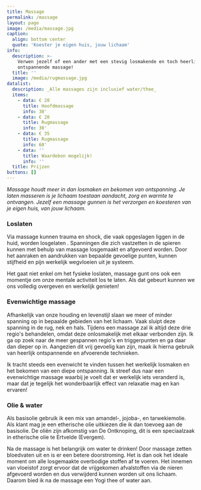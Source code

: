 ```yaml
---
title: Massage
permalink: /massage
layout: page
image: /media/massage.jpg
caption:
  align: bottom center
  quote: 'Koester je eigen huis, jouw lichaam'
info:
  description: >-
    Verwen jezelf of een ander met een stevig losmakende en toch heerlijk
    ontspannende massage!
  title: ''
  image: /media/rugmassage.jpg
datalist:
  description: _Alle massages zijn inclusief water/thee_
  items:
    - data: € 20
      title: Hoofdmassage
      info: 30'
    - data: € 20
      title: Rugmassage
      info: 30'
    - data: € 35
      title: Rugmassage
      info: 60'
    - data: ''
      title: Waardebon mogelijk!
      info: ''
  title: Prijzen
buttons: []
---
```


_Massage houdt meer in dan losmaken en bekomen van ontspanning. Je laten masseren is je lichaam toestaan aandacht, zorg en warmte te ontvangen. Jezelf een massage gunnen is het verzorgen en koesteren van je eigen huis, van jouw lichaam._

### Loslaten

Via massage kunnen trauma en shock, die vaak opgeslagen liggen in de huid, worden losgelaten .
Spanningen die zich vastzetten in de spieren kunnen met behulp van massage losgemaakt en afgevoerd worden.
Door het aanraken en aandrukken van bepaalde gevoelige punten, kunnen stijfheid en pijn werkelijk wegvloeien uit je systeem. 

Het gaat niet enkel om het fysieke loslaten, massage gunt ons ook een momentje om onze mentale activiteit los te laten. Als dat gebeurt kunnen we ons volledig overgeven en werkelijk genieten!

### Evenwichtige massage

 Afhankelijk van onze houding en levenstijl slaan we meer of minder spanning op in bepaalde gebieden van het lichaam. Vaak sluipt deze spanning in de rug, nek en hals. Tijdens een massage zal ik altijd deze drie regio's behandelen, omdat deze onlosmakelijk met elkaar verbonden zijn. Ik ga op zoek naar de meer gespannen regio's en triggerpunten en ga daar dan dieper op in. Aangezien dit vrij gevoelig kan zijn, maak ik hierna gebruik van heerlijk ontspannende en afvoerende technieken.

Ik tracht steeds een evenwicht te vinden tussen het werkelijk losmaken en het bekomen van een diepe ontspanning. Ik streef dus naar een evenwichtige massage waarbij je voelt dat er werkelijk iets veranderd is, maar dat je tegelijk het wonderbaarlijk effect van relaxatie mag en kan ervaren!

### Olie & water

Als basisolie gebruik ik een mix van amandel-, jojoba-, en tarwekiemolie. Als klant mag je  een etherische olie uitkiezen die ik dan toevoeg aan de basisolie. De oliën zijn afkomstig van De Ontknoping, dit is een speciaalzaak in etherische olie te Ertvelde (Evergem).

Na de massage is het belangrijk om water te drinken! Door massage zetten bloedvaten uit en is er een betere doorstroming. Het is dan ook het ideale moment om alle losgemaakte overbodige stoffen af te voeren. Het innemen van vloeistof zorgt ervoor dat de vrijgekomen afvalstoffen via de nieren afgevoerd worden en dus verwijderd kunnen worden uit ons lichaam. Daarom bied ik na de massage een Yogi thee of water aan. 
